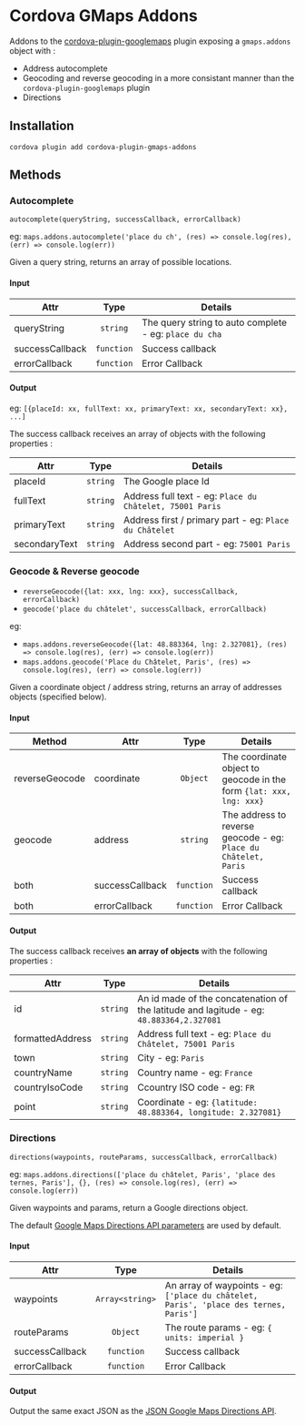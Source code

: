 # Cordova GMaps Addons

Addons to the [cordova-plugin-googlemaps](https://github.com/mapsplugin/cordova-plugin-googlemaps) plugin exposing a `gmaps.addons` object with :
- Address autocomplete
- Geocoding and reverse geocoding in a more consistant manner than the `cordova-plugin-googlemaps` plugin
- Directions

## Installation

```
cordova plugin add cordova-plugin-gmaps-addons
```

## Methods

### Autocomplete

`autocomplete(queryString, successCallback, errorCallback)`

eg: `maps.addons.autocomplete('place du ch', (res) => console.log(res), (err) => console.log(err))`

Given a query string, returns an array of possible locations.

#### Input

| Attr           | Type       | Details                                                |
| -------------- |:----------:| -------------------------------------------------------|
| queryString    | `string`   | The query string to auto complete - eg: `place du cha` |
| successCallback| `function` |                  Success callback                      |
| errorCallback  | `function` |                    Error Callback                      |

#### Output

eg: `[{placeId: xx, fullText: xx, primaryText: xx, secondaryText: xx}, ...]`

The success callback receives an array of objects with the following properties :

| Attr          | Type     | Details                                                  |
| ------------- |:--------:| ---------------------------------------------------------|
| placeId       | `string` | The Google place Id                                      |
| fullText      | `string` | Address full text - eg: `Place du Châtelet, 75001 Paris` |
| primaryText   | `string` | Address first / primary part - eg: `Place du Châtelet`   |
| secondaryText | `string` | Address second part - eg: `75001 Paris`                  |


### Geocode & Reverse geocode
- `reverseGeocode({lat: xxx, lng: xxx}, successCallback, errorCallback)`
- `geocode('place du châtelet', successCallback, errorCallback)`

eg:
- `maps.addons.reverseGeocode({lat: 48.883364, lng: 2.327081}, (res) => console.log(res), (err) => console.log(err))`
- `maps.addons.geocode('Place du Châtelet, Paris', (res) => console.log(res), (err) => console.log(err))`

Given a coordinate object / address string, returns an array of addresses objects (specified below).

#### Input

| Method         | Attr            | Type       | Details                                                             |
| -------------- | --------------- |:----------:| --------------------------------------------------------------------|
| reverseGeocode | coordinate      | `Object`   | The coordinate object to geocode in the form `{lat: xxx, lng: xxx}` |
| geocode        | address         | `string`   | The address to reverse geocode - eg: `Place du Châtelet, Paris`     |
| both           | successCallback | `function` | Success callback                                                    |
| both           | errorCallback   | `function` | Error Callback                                                      |

#### Output

The success callback receives **an array of objects** with the following properties :

| Attr             | Type     | Details                                                                                 |
| ---------------- |:--------:| ----------------------------------------------------------------------------------------|
| id               | `string` | An id made of the concatenation of the latitude and lagitude - eg: `48.883364,2.327081` |
| formattedAddress | `string` | Address full text - eg: `Place du Châtelet, 75001 Paris`                                |
| town             | `string` | City - eg: `Paris`                                                                      |
| countryName      | `string` | Country name - eg: `France`                                                             |
| countryIsoCode   | `string` | Ccountry ISO code - eg: `FR`                                                            |
| point            | `string` | Coordinate - eg: `{latitude: 48.883364, longitude: 2.327081}`                           |

### Directions
`directions(waypoints, routeParams, successCallback, errorCallback)`

eg: `maps.addons.directions(['place du châtelet, Paris', 'place des ternes, Paris'], {}, (res) => console.log(res), (err) => console.log(err))`

Given waypoints and params, return a Google directions object.

The default [Google Maps Directions API parameters](https://developers.google.com/maps/documentation/directions/intro?hl=fr#RequestParameters) are used by default.

#### Input

| Attr           | Type            | Details                                                                               |
| -------------- |:---------------:| --------------------------------------------------------------------------------------|
| waypoints      | `Array<string>` | An array of waypoints - eg: `['place du châtelet, Paris', 'place des ternes, Paris']` |
| routeParams    | `Object`        | The route params - eg: `{ units: imperial }`                                          |
| successCallback| `function`      | Success callback                                                                      |
| errorCallback  | `function`      | Error Callback                                                                        |

#### Output

Output the same exact JSON as the [JSON Google Maps Directions API](https://developers.google.com/maps/documentation/directions/intro?hl=fr#DirectionsResponses).

